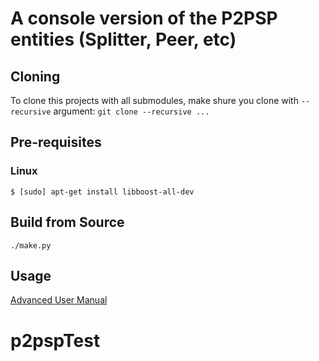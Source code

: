# A console version of the P2PSP entities (Splitter, Peer, etc) #

## Cloning
To clone this projects with all submodules, make shure you clone with `--recursive` argument:
`git clone --recursive ...`


## Pre-requisites
### Linux 
```
$ [sudo] apt-get install libboost-all-dev
```
## Build from Source

```
./make.py
```

## Usage
[Advanced User Manual](https://github.com/P2PSP/p2psp/tree/master/doc/advanced-user-manual)


# p2pspTest
